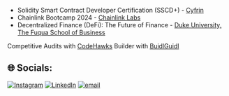 - Solidity Smart Contract Developer Certification (SSCD+) - [Cyfrin](https://www.cyfrin.io/)
- Chainlink Bootcamp 2024 - [Chainlink Labs](https://chainlinklabs.com/)
- Decentralized Finance (DeFi): The Future of Finance - [Duke University, The Fuqua School of Business](https://www.fuqua.duke.edu/)

Competitive Audits with [CodeHawks](https://codehawks.cyfrin.io/)
Builder with [BuidlGuidl](https://buidlguidl.com/)

## 🌐 Socials:
 [![Instagram](https://img.shields.io/badge/Instagram-%23E4405F.svg?logo=Instagram&logoColor=white)](https://instagram.com/josh.regnart1) [![LinkedIn](https://img.shields.io/badge/LinkedIn-%230077B5.svg?logo=linkedin&logoColor=white)](https://linkedin.com/in/www.linkedin.com/in/josh-regnart-567651239) [![email](https://img.shields.io/badge/Email-D14836?logo=gmail&logoColor=white)](mailto:josh.regnart@gmail.com) 
